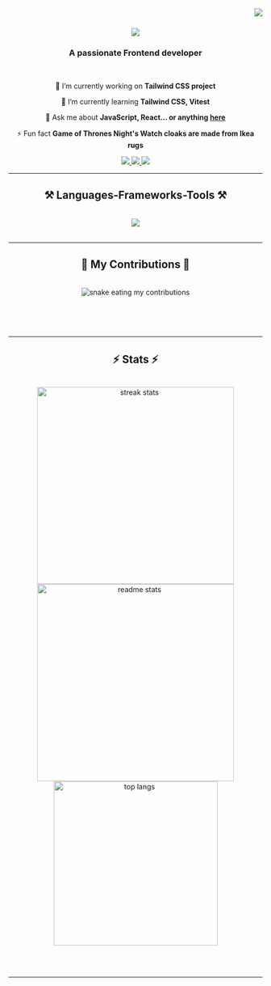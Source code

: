 <img align="right" src="https://visitor-badge.laobi.icu/badge?page_id=Sherif-altiby.Sherif-altiby" />

<h1 align="center">
    <img src="https://readme-typing-svg.herokuapp.com/?font=Righteous&size=35&center=true&vCenter=true&width=500&height=70&duration=4000&lines=Hi+There!+👋;+I'm+Sherif+altiby!;" />
</h1>

<h3 align="center">A passionate Frontend developer</h3>

<br/>

<div align="center">
 
 🔭 I’m currently working on **Tailwind CSS project**
 
 🌱 I’m currently learning **Tailwind CSS, Vitest**

💬 Ask me about **JavaScript, React... or anything [here](https://github.com/Sherif-altiby/Sherif-altiby/issues)**

⚡ Fun fact **Game of Thrones Night's Watch cloaks are made from Ikea rugs**

 </div>
 
<div align="center"> 
  <a href="mailto:sherifahmed852002@gmail.com">
    <img src="https://img.shields.io/badge/Gmail-333333?style=for-the-badge&logo=gmail&logoColor=red" />
  </a>
  <a href="https://www.linkedin.com/in/sherif-altiby-38b350229/" target="_blank">
    <img src="https://img.shields.io/badge/LinkedIn-0077B5?style=for-the-badge&logo=linkedin&logoColor=white" target="_blank" />
  </a>
  <a href="https://sherif-altiby.netlify.app/" target="_blank">
     <img src="https://img.shields.io/badge/Portfolio-FF5722?style=for-the-badge&logo=todoist&logoColor=white" target="_blank" /> <!-- sqlite, safari, google-chrome are other good icon options -->
  </a>
</div>

 <hr/>
 
<h2 align="center">⚒️ Languages-Frameworks-Tools ⚒️</h2>
<br/>
<div align="center">
    <img src="https://skillicons.dev/icons?i=react,bootstrap,mui,html,css,vscode,github,tailwind,git" />
<!--     <img src="https://skillicons.dev/icons?i=nodejs,python,javascript,typescript,express,firebase,mongodb,c,java,nextjs,mysql,flask" /><br> -->
</div>

<br/>
<hr/>

<div align="center">
  <h2>🐍 My Contributions 🐍</h2>
  <br>
  <img alt="snake eating my contributions" src="https://raw.githubusercontent.com/Sherif-altiby/Sherif-altiby/output/github-contribution-grid-snake.svg" />
  
  <br/><br/><br/>
</div>

<hr/>

<h2 align="center">⚡ Stats ⚡</h2>
<br>
<div align=center>
  <img width=390 src="https://github-readme-streak-stats-Sherif-altiby.vercel.app/?user=Sherif-altiby&count_private=true&theme=react&border_radius=10" alt="streak stats"/>
  <img width=390 src="https://github-readme-stats-Sherif-altiby.vercel.app/api?username=Sherif-altiby&count_private=true&show_icons=true&theme=react&rank_icon=github&border_radius=10" alt="readme stats" />
  <br/>
  <img width=325 align="center" src="https://github-readme-stats-Sherif-altiby.vercel.app/api/top-langs/?username=Sherif-altiby&hide=HTML&langs_count=8&layout=compact&theme=react&border_radius=10&size_weight=0.5&count_weight=0.5&exclude_repo=github-readme-stats" alt="top langs" />
</div>

<br/><br/>

<hr/>

<br/>

<br/>
